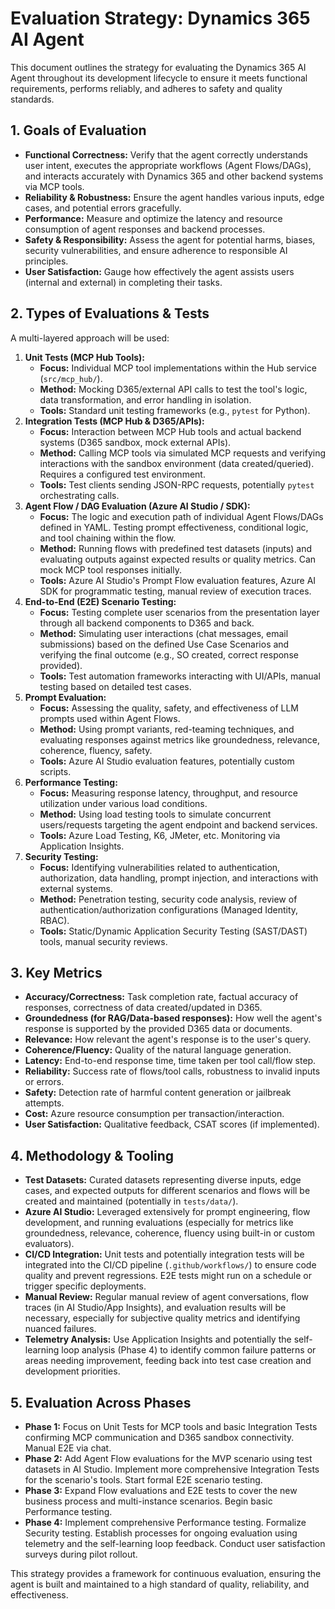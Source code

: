 # Evaluation Strategy: Dynamics 365 AI Agent

This document outlines the strategy for evaluating the Dynamics 365 AI Agent throughout its development lifecycle to ensure it meets functional requirements, performs reliably, and adheres to safety and quality standards.

## 1. Goals of Evaluation

*   **Functional Correctness:** Verify that the agent correctly understands user intent, executes the appropriate workflows (Agent Flows/DAGs), and interacts accurately with Dynamics 365 and other backend systems via MCP tools.
*   **Reliability & Robustness:** Ensure the agent handles various inputs, edge cases, and potential errors gracefully.
*   **Performance:** Measure and optimize the latency and resource consumption of agent responses and backend processes.
*   **Safety & Responsibility:** Assess the agent for potential harms, biases, security vulnerabilities, and ensure adherence to responsible AI principles.
*   **User Satisfaction:** Gauge how effectively the agent assists users (internal and external) in completing their tasks.

## 2. Types of Evaluations & Tests

A multi-layered approach will be used:

1.  **Unit Tests (MCP Hub Tools):**
    *   **Focus:** Individual MCP tool implementations within the Hub service (`src/mcp_hub/`).
    *   **Method:** Mocking D365/external API calls to test the tool's logic, data transformation, and error handling in isolation.
    *   **Tools:** Standard unit testing frameworks (e.g., `pytest` for Python).
2.  **Integration Tests (MCP Hub & D365/APIs):**
    *   **Focus:** Interaction between MCP Hub tools and actual backend systems (D365 sandbox, mock external APIs).
    *   **Method:** Calling MCP tools via simulated MCP requests and verifying interactions with the sandbox environment (data created/queried). Requires a configured test environment.
    *   **Tools:** Test clients sending JSON-RPC requests, potentially `pytest` orchestrating calls.
3.  **Agent Flow / DAG Evaluation (Azure AI Studio / SDK):**
    *   **Focus:** The logic and execution path of individual Agent Flows/DAGs defined in YAML. Testing prompt effectiveness, conditional logic, and tool chaining within the flow.
    *   **Method:** Running flows with predefined test datasets (inputs) and evaluating outputs against expected results or quality metrics. Can mock MCP tool responses initially.
    *   **Tools:** Azure AI Studio's Prompt Flow evaluation features, Azure AI SDK for programmatic testing, manual review of execution traces.
4.  **End-to-End (E2E) Scenario Testing:**
    *   **Focus:** Testing complete user scenarios from the presentation layer through all backend components to D365 and back.
    *   **Method:** Simulating user interactions (chat messages, email submissions) based on the defined Use Case Scenarios and verifying the final outcome (e.g., SO created, correct response provided).
    *   **Tools:** Test automation frameworks interacting with UI/APIs, manual testing based on detailed test cases.
5.  **Prompt Evaluation:**
    *   **Focus:** Assessing the quality, safety, and effectiveness of LLM prompts used within Agent Flows.
    *   **Method:** Using prompt variants, red-teaming techniques, and evaluating responses against metrics like groundedness, relevance, coherence, fluency, safety.
    *   **Tools:** Azure AI Studio evaluation features, potentially custom scripts.
6.  **Performance Testing:**
    *   **Focus:** Measuring response latency, throughput, and resource utilization under various load conditions.
    *   **Method:** Using load testing tools to simulate concurrent users/requests targeting the agent endpoint and backend services.
    *   **Tools:** Azure Load Testing, K6, JMeter, etc. Monitoring via Application Insights.
7.  **Security Testing:**
    *   **Focus:** Identifying vulnerabilities related to authentication, authorization, data handling, prompt injection, and interactions with external systems.
    *   **Method:** Penetration testing, security code analysis, review of authentication/authorization configurations (Managed Identity, RBAC).
    *   **Tools:** Static/Dynamic Application Security Testing (SAST/DAST) tools, manual security reviews.

## 3. Key Metrics

*   **Accuracy/Correctness:** Task completion rate, factual accuracy of responses, correctness of data created/updated in D365.
*   **Groundedness (for RAG/Data-based responses):** How well the agent's response is supported by the provided D365 data or documents.
*   **Relevance:** How relevant the agent's response is to the user's query.
*   **Coherence/Fluency:** Quality of the natural language generation.
*   **Latency:** End-to-end response time, time taken per tool call/flow step.
*   **Reliability:** Success rate of flows/tool calls, robustness to invalid inputs or errors.
*   **Safety:** Detection rate of harmful content generation or jailbreak attempts.
*   **Cost:** Azure resource consumption per transaction/interaction.
*   **User Satisfaction:** Qualitative feedback, CSAT scores (if implemented).

## 4. Methodology & Tooling

*   **Test Datasets:** Curated datasets representing diverse inputs, edge cases, and expected outputs for different scenarios and flows will be created and maintained (potentially in `tests/data/`).
*   **Azure AI Studio:** Leveraged extensively for prompt engineering, flow development, and running evaluations (especially for metrics like groundedness, relevance, coherence, fluency using built-in or custom evaluators).
*   **CI/CD Integration:** Unit tests and potentially integration tests will be integrated into the CI/CD pipeline (`.github/workflows/`) to ensure code quality and prevent regressions. E2E tests might run on a schedule or trigger specific deployments.
*   **Manual Review:** Regular manual review of agent conversations, flow traces (in AI Studio/App Insights), and evaluation results will be necessary, especially for subjective quality metrics and identifying nuanced failures.
*   **Telemetry Analysis:** Use Application Insights and potentially the self-learning loop analysis (Phase 4) to identify common failure patterns or areas needing improvement, feeding back into test case creation and development priorities.

## 5. Evaluation Across Phases

*   **Phase 1:** Focus on Unit Tests for MCP tools and basic Integration Tests confirming MCP communication and D365 sandbox connectivity. Manual E2E via chat.
*   **Phase 2:** Add Agent Flow evaluations for the MVP scenario using test datasets in AI Studio. Implement more comprehensive Integration Tests for the scenario's tools. Start formal E2E scenario testing.
*   **Phase 3:** Expand Flow evaluations and E2E tests to cover the new business process and multi-instance scenarios. Begin basic Performance testing.
*   **Phase 4:** Implement comprehensive Performance testing. Formalize Security testing. Establish processes for ongoing evaluation using telemetry and the self-learning loop feedback. Conduct user satisfaction surveys during pilot rollout.

This strategy provides a framework for continuous evaluation, ensuring the agent is built and maintained to a high standard of quality, reliability, and effectiveness.
